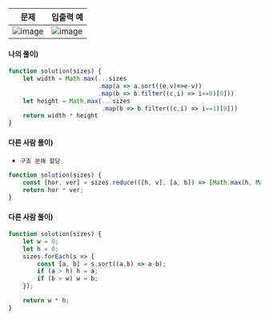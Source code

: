 | 문제 | 입출력 예 |
| ----- | ----- |
| ![image](https://user-images.githubusercontent.com/87289383/142432424-b4380f7f-42e5-4e5a-a5b1-0ee28cfea575.png) | ![image](https://user-images.githubusercontent.com/87289383/142432495-5544b84f-208d-4549-abe3-071edf0b6fb9.png) |

#### 나의 풀이)
```javascript
function solution(sizes) {
    let width = Math.max(...sizes
                         .map(a => a.sort((e,v)=>e-v))
                         .map(b => b.filter((c,i) => i==0)[0]))
    let height = Math.max(...sizes
                          .map(b => b.filter((c,i) => i==1)[0]))
    return width * height
}
```

#### 다른 사람 풀이)
- `구조 분해 할당`
```javascript
function solution(sizes) {
    const [hor, ver] = sizes.reduce(([h, v], [a, b]) => [Math.max(h, Math.max(a, b)), Math.max(v, Math.min(a, b))], [0, 0])
    return hor * ver;
}
```

#### 다른 사람 풀이)
```javascript
function solution(sizes) {
    let w = 0;
    let h = 0;
    sizes.forEach(s => {
        const [a, b] = s.sort((a,b) => a-b);
        if (a > h) h = a;
        if (b > w) w = b;
    });

    return w * h;
}
```
